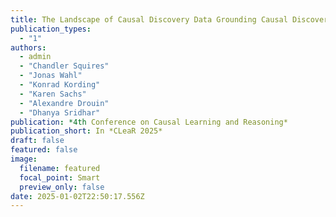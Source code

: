 ```yaml
---
title: The Landscape of Causal Discovery Data Grounding Causal Discovery in Real-World Applications
publication_types:
  - "1"
authors:
  - admin
  - "Chandler Squires"
  - "Jonas Wahl"
  - "Konrad Kording"
  - "Karen Sachs"
  - "Alexandre Drouin"
  - "Dhanya Sridhar"
publication: *4th Conference on Causal Learning and Reasoning*
publication_short: In *CLeaR 2025*
draft: false
featured: false
image:
  filename: featured
  focal_point: Smart
  preview_only: false
date: 2025-01-02T22:50:17.556Z
---
```

